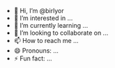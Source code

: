 - 👋 Hi, I’m @birlyor
- 👀 I’m interested in ...
- 🌱 I’m currently learning ...
- 💞️ I’m looking to collaborate on ...
- 📫 How to reach me ...
- 😄 Pronouns: ...
- ⚡ Fun fact: ...

<!---
birlyor/birlyor is a ✨ special ✨ repository because its `README.md` (this file) appears on your GitHub profile.
You can click the Preview link to take a look at your changes.
--->
